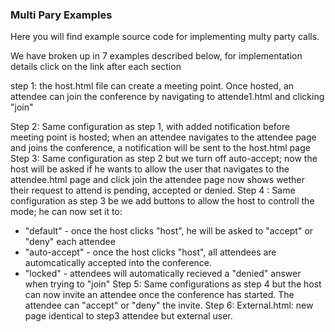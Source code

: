 ### Multi Pary Examples
Here you will find example source code for implementing multy party calls.

We have broken up in 7 examples described below, for implementation details click on the link after each section


step 1:
the host.html file can create a meeting point. Once hosted, an attendee can join the conference by navigating to attende1.html and clicking "join"

Step 2:
Same configuration as step 1, with added notification before meeting point is hosted; when an attendee navigates to the attendee page and joins the conference, a notification will be sent to the host.html page
Step 3:
Same configuration as step 2 but we turn off auto-accept; now the host will be asked if he wants to allow the user that navigates to the attendee.html page and click join the attendee page now shows wether their request to attend is pending, accepted or denied.
Step 4 :
Same configuration as step 3 be we add buttons to allow the host to controll the mode; he can now set it to:
 - "default" -  once the host clicks "host", he will be asked to "accept" or "deny" each attendee
 - "auto-accept" - once the host clicks "host", all attendees are automcatically accepted into the conference.
 - "locked" - attendees will automatically recieved a  "denied" answer when trying to "join"
Step 5:
 Same configurations as step 4 but the host can now invite an attendee once the conference has started. The attendee can  "accept" or "deny" the invite.
Step 6:
External.html: new page identical to step3 attendee but external user.